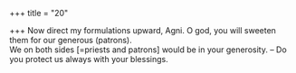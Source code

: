 +++
title = "20"

+++
Now direct my formulations upward, Agni. O god, you will sweeten  them for our generous (patrons).  
We on both sides [=priests and patrons] would be in your generosity.  – Do you protect us always with your blessings.  